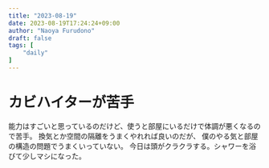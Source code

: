 ```yaml
---
title: "2023-08-19"
date: 2023-08-19T17:24:24+09:00
author: "Naoya Furudono"
draft: false
tags: [
    "daily"
]
---
```


# カビハイターが苦手

能力はすごいと思っているのだけど、使うと部屋にいるだけで体調が悪くなるので苦手。
換気とか空間の隔離をうまくやれれば良いのだが、
僕のやる気と部屋の構造の問題でうまくいっていない。
今日は頭がクラクラする。シャワーを浴びて少しマシになった。


